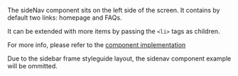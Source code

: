 The sideNav component sits on the left side of the screen. It contains by default two links: homepage and FAQs.

It can be extended with more items by passing the `<li>` tags as children.

For more info, please refer to the <a href="https://github.com/gazpachu/sugui/src/components/sidenav/index.jsx" target="_blank">component implementation</a>

Due to the sidebar frame styleguide layout, the sidenav component example will be ommitted.
